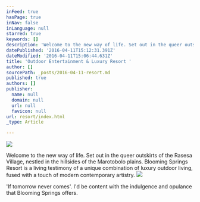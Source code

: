 ```yaml
---
inFeed: true
hasPage: true
inNav: false
inLanguage: null
starred: true
keywords: []
description: 'Welcome to the new way of life. Set out in the queer outskirts of the Rasesa Village, nestled in the hillsides of the Marotobolo plains. Blooming Springs Resort is a living testimony of a unique combination of luxury outdoor living, fused with a touch of modern contemporary artistry.'
datePublished: '2016-04-11T15:12:31.391Z'
dateModified: '2016-04-11T15:06:44.631Z'
title: 'Outdoor Entertainment & Luxury Resort '
author: []
sourcePath: _posts/2016-04-11-resort.md
published: true
authors: []
publisher:
  name: null
  domain: null
  url: null
  favicon: null
url: resort/index.html
_type: Article

---
```

![](https://the-grid-user-content.s3-us-west-2.amazonaws.com/6c4f0f8d-c9ef-492c-9aea-639306695d2f.jpg)

Welcome to the new way of life. Set out in the queer outskirts of the Rasesa Village, nestled in the hillsides of the Marotobolo plains. Blooming Springs Resort is a living testimony of a unique combination of luxury outdoor living, fused with a touch of modern contemporary artistry.
![](https://the-grid-user-content.s3-us-west-2.amazonaws.com/c5ef28b9-81fa-480e-b6ee-8f7b4c21b559.jpg)

'If tomorrow never comes'. I'd be content with the indulgence and opulance that Blooming Springs offers.